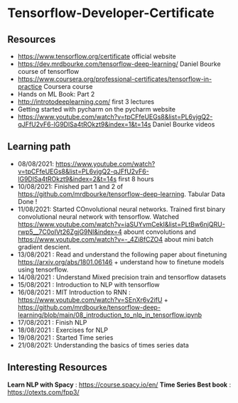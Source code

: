 # Tensorflow-Developer-Certificate

## Resources
* https://www.tensorflow.org/certificate official website
* https://dev.mrdbourke.com/tensorflow-deep-learning/ Daniel Bourke course of tensorflow
* https://www.coursera.org/professional-certificates/tensorflow-in-practice Coursera course
* Hands on ML Book: Part 2
* http://introtodeeplearning.com/ first 3 lectures
* Getting started with pycharm on the pycharm website 
* https://www.youtube.com/watch?v=tpCFfeUEGs8&list=PL6vjgQ2-qJFfU2vF6-lG9DlSa4tROkzt9&index=1&t=14s Daniel Bourke videos

## Learning path
* 08/08/2021: https://www.youtube.com/watch?v=tpCFfeUEGs8&list=PL6vjgQ2-qJFfU2vF6-lG9DlSa4tROkzt9&index=2&t=14s first 8 hours
* 10/08/2021: Finished part 1 and 2 of https://github.com/mrdbourke/tensorflow-deep-learning. Tabular Data Done !
* 11/08/2021: Started COnvolutional neural networks. Trained first binary convolutional neural network with tensorflow. Watched https://www.youtube.com/watch?v=iaSUYvmCekI&list=PLtBw6njQRU-rwp5__7C0oIVt26ZgjG9NI&index=4 abount convolutions and https://www.youtube.com/watch?v=-_4Zi8fCZO4 about mini batch gradient descient. 
* 13/08/2021 : Read and understand the following paper about finetuning https://arxiv.org/abs/1801.06146 + understand how to finetune models using tensorflow.
* 14/08/2021 : Understand Mixed precision train and tensorflow datasets
* 15/08/2021 : Introduction to NLP with tensorflow
* 16/08/2021 : MIT Introduction to RNN : https://www.youtube.com/watch?v=SEnXr6v2ifU + https://github.com/mrdbourke/tensorflow-deep-learning/blob/main/08_introduction_to_nlp_in_tensorflow.ipynb
* 17/08/2021 : Finish NLP
* 18/08/2021 : Exercises for NLP
* 19/08/2021 : Started Time series
* 21/08/2021: Understanding the basics of times series data

## Interesting Resources

**Learn NLP with Spacy** : https://course.spacy.io/en/
**Time Series Best book** : https://otexts.com/fpp3/
